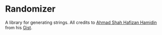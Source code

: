 # Randomizer

A library for generating strings. All credits to [Ahmad Shah Hafizan
Hamidin](https://github.com/ahmadshah) from his
[Gist](https://gist.github.com/ahmadshah/8d978bbc550128cca12dd917a09ddfb7).

